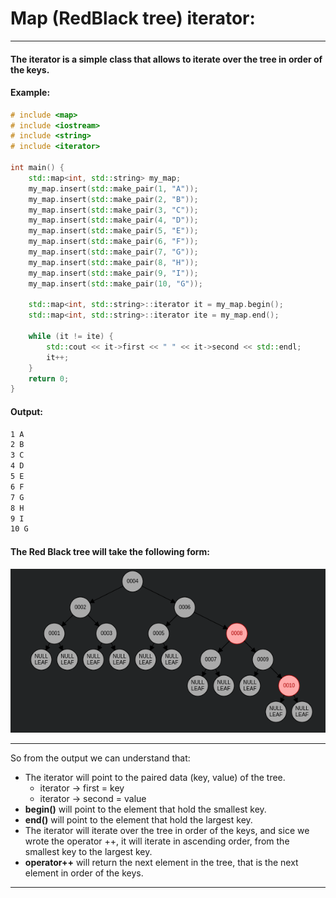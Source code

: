 # Map (RedBlack tree) iterator:

---------------------------------

#### The iterator is a simple class that allows to iterate over the tree in order of the keys.

#### Example:

```c++
# include <map>
# include <iostream>
# include <string>
# include <iterator>

int main() {
	std::map<int, std::string> my_map;
	my_map.insert(std::make_pair(1, "A"));
	my_map.insert(std::make_pair(2, "B"));
	my_map.insert(std::make_pair(3, "C"));
	my_map.insert(std::make_pair(4, "D"));
	my_map.insert(std::make_pair(5, "E"));
	my_map.insert(std::make_pair(6, "F"));
	my_map.insert(std::make_pair(7, "G"));
	my_map.insert(std::make_pair(8, "H"));
	my_map.insert(std::make_pair(9, "I"));
	my_map.insert(std::make_pair(10, "G"));
	
	std::map<int, std::string>::iterator it = my_map.begin();
	std::map<int, std::string>::iterator ite = my_map.end();
	
	while (it != ite) {
		std::cout << it->first << " " << it->second << std::endl;
		it++;
	}
	return 0;
}
```

#### Output:

```bash 
1 A
2 B
3 C
4 D
5 E
6 F
7 G
8 H
9 I
10 G
```
#### The Red Black tree will take the following form:

![Red black tree](Red-Black-Tree-Visualization.png "Iterator")

---------------------------------
So from the output we can understand that:
- The iterator will point to the paired data (key, value) of the tree.
    - iterator -> first = key
    - iterator -> second = value
- **begin()** will point to the element that hold the smallest key.
- **end()** will point to the element that hold the largest key.
- The iterator will iterate over the tree in order of the keys, and sice we wrote the operator ++, it will iterate in ascending order, from the smallest key to the largest key.
- **operator++** will return the next element in the tree, that is the next element in order of the keys.

----------------------------------------
